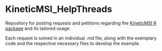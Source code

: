 # KineticMSI_HelpThreads
Repository for posting requests and petitions regarding the [KineticMSI R package](https://github.com/MSeidelFed/KineticMSI) and its tailored usage.

Each request is solved in an individual .md file, along with the exemplary code and the respective necessary files to develop the example.

